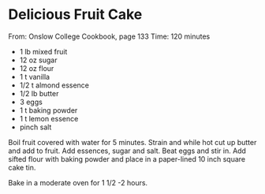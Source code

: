 # Delicious Fruit Cake
From: Onslow College Cookbook, page 133
Time: 120 minutes

* 1 lb mixed fruit 
* 12 oz sugar
* 12 oz flour
* 1 t vanilla
* 1/2 t almond essence
* 1/2 lb butter
* 3 eggs
* 1 t baking powder
* 1 t lemon essence
* pinch salt

Boil fruit covered with water for 5 minutes.  Strain and while hot cut up butter and add to fruit.  Add essences, sugar and salt.  Beat eggs and stir in.  Add sifted flour with baking powder and place in a paper-lined 10 inch square cake tin. 

Bake in a moderate oven for 1 1/2 -2 hours.

